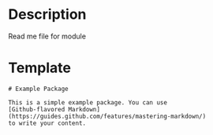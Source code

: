 # Description
Read me file for module

# Template
```
# Example Package

This is a simple example package. You can use
[Github-flavored Markdown](https://guides.github.com/features/mastering-markdown/)
to write your content.
```
